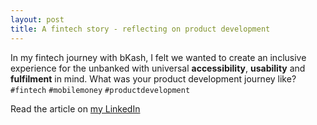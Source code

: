 ```yaml
---
layout: post
title: A fintech story - reflecting on product development
---
```


In my fintech journey with bKash, I felt we wanted to create an inclusive experience for the unbanked with universal **accessibility**, **usability** and **fulfilment** in mind. What was your product development journey like? 
`#fintech` `#mobilemoney` `#productdevelopment`

Read the article on [my LinkedIn](https://www.linkedin.com/pulse/fintech-story-reflecting-product-development-nawsher-noor/)
